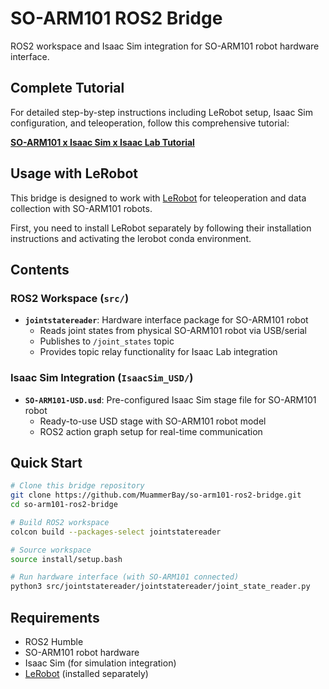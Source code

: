 # SO-ARM101 ROS2 Bridge

ROS2 workspace and Isaac Sim integration for SO-ARM101 robot hardware interface.

## Complete Tutorial

For detailed step-by-step instructions including LeRobot setup, Isaac Sim configuration, and teleoperation, follow this comprehensive tutorial:

**[SO-ARM101 x Isaac Sim x Isaac Lab Tutorial](https://lycheeai-hub.com/project-so-arm101-x-isaac-sim-x-isaac-lab-tutorial-series/so-arm-teleoperate-real-isaac-sim)**

## Usage with LeRobot

This bridge is designed to work with [LeRobot](https://github.com/huggingface/lerobot) for teleoperation and data collection with SO-ARM101 robots.

First, you need to install LeRobot separately by following their installation instructions and activating the lerobot conda environment.

## Contents

### ROS2 Workspace (`src/`)
- **`jointstatereader`**: Hardware interface package for SO-ARM101 robot
  - Reads joint states from physical SO-ARM101 robot via USB/serial
  - Publishes to `/joint_states` topic
  - Provides topic relay functionality for Isaac Lab integration

### Isaac Sim Integration (`IsaacSim_USD/`)
- **`SO-ARM101-USD.usd`**: Pre-configured Isaac Sim stage file for SO-ARM101 robot
  - Ready-to-use USD stage with SO-ARM101 robot model
  - ROS2 action graph setup for real-time communication

## Quick Start

```bash
# Clone this bridge repository
git clone https://github.com/MuammerBay/so-arm101-ros2-bridge.git
cd so-arm101-ros2-bridge

# Build ROS2 workspace
colcon build --packages-select jointstatereader

# Source workspace
source install/setup.bash

# Run hardware interface (with SO-ARM101 connected)
python3 src/jointstatereader/jointstatereader/joint_state_reader.py
```

## Requirements

- ROS2 Humble
- SO-ARM101 robot hardware
- Isaac Sim (for simulation integration)
- [LeRobot](https://github.com/huggingface/lerobot) (installed separately) 